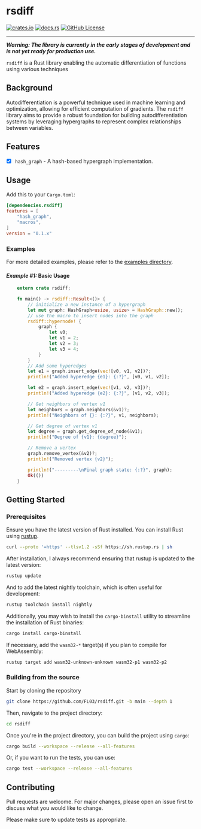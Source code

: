 # rsdiff

[![crates.io](https://img.shields.io/crates/v/rsdiff?style=for-the-badge&logo=rust)](https://crates.io/crates/rsdiff)
[![docs.rs](https://img.shields.io/docsrs/rsdiff?style=for-the-badge&logo=docs.rs)](https://docs.rs/rsdiff)
[![GitHub License](https://img.shields.io/github/license/FL03/rsdiff?style=for-the-badge&logo=github)](https://github.com/FL03/rsdiff/blob/main/LICENSE)

***

_**Warning: The library is currently in the early stages of development and is not yet ready for production use.**_

`rsdiff` is a Rust library enabling the automatic differentiation of functions using various techniques

## Background

Autodifferentiation is a powerful technique used in machine learning and optimization, allowing for efficient computation of gradients. The `rsdiff` library aims to provide a robust foundation for building autodifferentiation systems by leveraging hypergraphs to represent complex relationships between variables.

## Features

- [x] `hash_graph` - A hash-based hypergraph implementation.

## Usage

Add this to your `Cargo.toml`:

```toml
[dependencies.rsdiff]
features = [
    "hash_graph",
    "macros",
]
version = "0.1.x"
```

### Examples

For more detailed examples, please refer to the [examples directory](https://github.com/FL03/rsdiff/blob/main/rsdiff/examples).

#### _Example #1:_ Basic Usage

```rust
    extern crate rsdiff;

    fn main() -> rsdiff::Result<()> {
        // initialize a new instance of a hypergraph
        let mut graph: HashGraph<usize, usize> = HashGraph::new();
        // use the macro to insert nodes into the graph
        rsdiff::hypernode! {
            graph {
                let v0;
                let v1 = 2;
                let v2 = 3;
                let v3 = 4;
            }
        }
        // Add some hyperedges
        let e1 = graph.insert_edge(vec![v0, v1, v2])?;
        println!("Added hyperedge {e1}: {:?}", [v0, v1, v2]);

        let e2 = graph.insert_edge(vec![v1, v2, v3])?;
        println!("Added hyperedge {e2}: {:?}", [v1, v2, v3]);

        // Get neighbors of vertex v1
        let neighbors = graph.neighbors(&v1)?;
        println!("Neighbors of {}: {:?}", v1, neighbors);

        // Get degree of vertex v1
        let degree = graph.get_degree_of_node(&v1);
        println!("Degree of {v1}: {degree}");

        // Remove a vertex
        graph.remove_vertex(&v2)?;
        println!("Removed vertex {v2}");

        println!("---------\nFinal graph state: {:?}", graph);
        Ok(())
    }

```

## Getting Started

### Prerequisites

Ensure you have the latest version of Rust installed. You can install Rust using [rustup](https://rustup.rs/).

```bash
curl --proto '=https' --tlsv1.2 -sSf https://sh.rustup.rs | sh
```

After installation, I always recommend ensuring that rustup is updated to the latest version:

```bash
rustup update
```

And to add the latest nightly toolchain, which is often useful for development:

```bash
rustup toolchain install nightly
```

Additionally, you may wish to install the `cargo-binstall` utility to streamline the installation of Rust binaries:

```bash
cargo install cargo-binstall
```

If necessary, add the `wasm32-*` target(s) if you plan to compile for WebAssembly:

```bash
rustup target add wasm32-unknown-unknown wasm32-p1 wasm32-p2
```

### Building from the source

Start by cloning the repository

```bash
git clone https://github.com/FL03/rsdiff.git -b main --depth 1
```

Then, navigate to the project directory:

```bash
cd rsdiff
```

Once you're in the project directory, you can build the project using `cargo`:

```bash
cargo build --workspace --release --all-features
```

Or, if you want to run the tests, you can use:

```bash
cargo test --workspace --release --all-features
```

## Contributing

Pull requests are welcome. For major changes, please open an issue first
to discuss what you would like to change.

Please make sure to update tests as appropriate.
